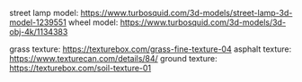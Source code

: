 street lamp model: https://www.turbosquid.com/3d-models/street-lamp-3d-model-1239551
wheel model: https://www.turbosquid.com/3d-models/3d-obj-4k/1134383

grass texture: https://texturebox.com/grass-fine-texture-04
asphalt texture: https://www.texturecan.com/details/84/
ground texture: https://texturebox.com/soil-texture-01
